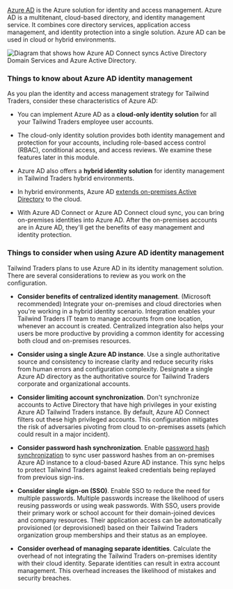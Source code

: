 
[Azure AD](https://learn.microsoft.com/en-us/azure/active-directory/fundamentals/active-directory-whatis) is the Azure solution for identity and access management. Azure AD is a multitenant, cloud-based directory, and identity management service. It combines core directory services, application access management, and identity protection into a single solution. Azure AD can be used in cloud or hybrid environments.

![Diagram that shows how Azure AD Connect syncs Active Directory Domain Services and Azure Active Directory.](https://learn.microsoft.com/en-us/training/wwl-azure/design-authentication-authorization-solutions/media/on-premises-identities.png)

### Things to know about Azure AD identity management

As you plan the identity and access management strategy for Tailwind Traders, consider these characteristics of Azure AD:

- You can implement Azure AD as a **cloud-only identity solution** for all your Tailwind Traders employee user accounts.
    
- The cloud-only identity solution provides both identity management and protection for your accounts, including role-based access control (RBAC), conditional access, and access reviews. We examine these features later in this module.
    
- Azure AD also offers a **hybrid identity solution** for identity management in Tailwind Traders hybrid environments.
    
- In hybrid environments, Azure AD [extends on-premises Active Directory](https://learn.microsoft.com/en-us/azure/active-directory/hybrid/whatis-hybrid-identity) to the cloud.
    
- With Azure AD Connect or Azure AD Connect cloud sync, you can bring on-premises identities into Azure AD. After the on-premises accounts are in Azure AD, they'll get the benefits of easy management and identity protection.
    

### Things to consider when using Azure AD identity management

Tailwind Traders plans to use Azure AD in its identity management solution. There are several considerations to review as you work on the configuration.

- **Consider benefits of centralized identity management**. (Microsoft recommended) Integrate your on-premises and cloud directories when you're working in a hybrid identity scenario. Integration enables your Tailwind Traders IT team to manage accounts from one location, whenever an account is created. Centralized integration also helps your users be more productive by providing a common identity for accessing both cloud and on-premises resources.
    
- **Consider using a single Azure AD instance**. Use a single authoritative source and consistency to increase clarity and reduce security risks from human errors and configuration complexity. Designate a single Azure AD directory as the authoritative source for Tailwind Traders corporate and organizational accounts.
    
- **Consider limiting account synchronization**. Don't synchronize accounts to Active Directory that have high privileges in your existing Azure AD Tailwind Traders instance. By default, Azure AD Connect filters out these high privileged accounts. This configuration mitigates the risk of adversaries pivoting from cloud to on-premises assets (which could result in a major incident).
    
- **Consider password hash synchronization**. Enable [password hash synchronization](https://learn.microsoft.com/en-us/azure/active-directory/hybrid/whatis-phs) to sync user password hashes from an on-premises Azure AD instance to a cloud-based Azure AD instance. This sync helps to protect Tailwind Traders against leaked credentials being replayed from previous sign-ins.
    
- **Consider single sign-on (SSO)**. Enable SSO to reduce the need for multiple passwords. Multiple passwords increase the likelihood of users reusing passwords or using weak passwords. With SSO, users provide their primary work or school account for their domain-joined devices and company resources. Their application access can be automatically provisioned (or deprovisioned) based on their Tailwind Traders organization group memberships and their status as an employee.
    
- **Consider overhead of managing separate identities**. Calculate the overhead of not integrating the Tailwind Traders on-premises identity with their cloud identity. Separate identities can result in extra account management. This overhead increases the likelihood of mistakes and security breaches.